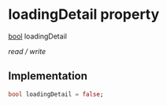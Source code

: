 


# loadingDetail property






[bool](https://api.flutter.dev/flutter/dart-core/bool-class.html) loadingDetail
  
_read / write_






## Implementation

```dart
bool loadingDetail = false;


```







